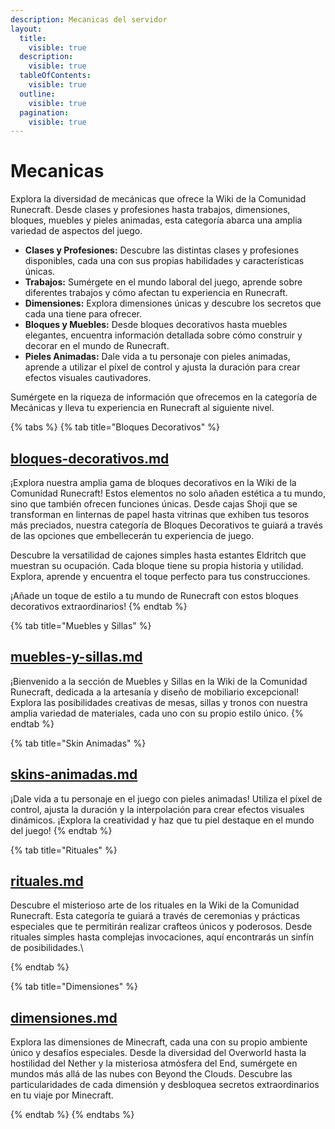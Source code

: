 ```yaml
---
description: Mecanicas del servidor
layout:
  title:
    visible: true
  description:
    visible: true
  tableOfContents:
    visible: true
  outline:
    visible: true
  pagination:
    visible: true
---
```


# Mecanicas

Explora la diversidad de mecánicas que ofrece la Wiki de la Comunidad Runecraft. Desde clases y profesiones hasta trabajos, dimensiones, bloques, muebles y pieles animadas, esta categoría abarca una amplia variedad de aspectos del juego.

- **Clases y Profesiones:** Descubre las distintas clases y profesiones disponibles, cada una con sus propias habilidades y características únicas.
- **Trabajos:** Sumérgete en el mundo laboral del juego, aprende sobre diferentes trabajos y cómo afectan tu experiencia en Runecraft.
- **Dimensiones:** Explora dimensiones únicas y descubre los secretos que cada una tiene para ofrecer.
- **Bloques y Muebles:** Desde bloques decorativos hasta muebles elegantes, encuentra información detallada sobre cómo construir y decorar en el mundo de Runecraft.
- **Pieles Animadas:** Dale vida a tu personaje con pieles animadas, aprende a utilizar el píxel de control y ajusta la duración para crear efectos visuales cautivadores.

Sumérgete en la riqueza de información que ofrecemos en la categoría de Mecánicas y lleva tu experiencia en Runecraft al siguiente nivel.

{% tabs %}
{% tab title="Bloques Decorativos" %}

## [bloques-decorativos.md](../readme/mecanicas/bloques-decorativos.md "mention")

¡Explora nuestra amplia gama de bloques decorativos en la Wiki de la Comunidad Runecraft! Estos elementos no solo añaden estética a tu mundo, sino que también ofrecen funciones únicas. Desde cajas Shoji que se transforman en linternas de papel hasta vitrinas que exhiben tus tesoros más preciados, nuestra categoría de Bloques Decorativos te guiará a través de las opciones que embellecerán tu experiencia de juego.

Descubre la versatilidad de cajones simples hasta estantes Eldritch que muestran su ocupación. Cada bloque tiene su propia historia y utilidad. Explora, aprende y encuentra el toque perfecto para tus construcciones.

¡Añade un toque de estilo a tu mundo de Runecraft con estos bloques decorativos extraordinarios!
{% endtab %}

{% tab title="Muebles y Sillas" %}

## [muebles-y-sillas.md](../readme/mecanicas/muebles-y-sillas.md "mention")

¡Bienvenido a la sección de Muebles y Sillas en la Wiki de la Comunidad Runecraft, dedicada a la artesanía y diseño de mobiliario excepcional! Explora las posibilidades creativas de mesas, sillas y tronos con nuestra amplia variedad de materiales, cada uno con su propio estilo único.
{% endtab %}

{% tab title="Skin Animadas" %}

## [skins-animadas.md](../runecraft/extras/texturepack/skins-animadas.md "mention")

¡Dale vida a tu personaje en el juego con pieles animadas! Utiliza el píxel de control, ajusta la duración y la interpolación para crear efectos visuales dinámicos. ¡Explora la creatividad y haz que tu piel destaque en el mundo del juego!
{% endtab %}

{% tab title="Rituales" %}

## [rituales.md](../readme/mecanicas/rituales.md "mention")

Descubre el misterioso arte de los rituales en la Wiki de la Comunidad Runecraft. Esta categoría te guiará a través de ceremonias y prácticas especiales que te permitirán realizar crafteos únicos y poderosos. Desde rituales simples hasta complejas invocaciones, aquí encontrarás un sinfín de posibilidades.\\

{% endtab %}

{% tab title="Dimensiones" %}

## [dimensiones.md](../readme/mecanicas/dimensiones.md "mention")

Explora las dimensiones de Minecraft, cada una con su propio ambiente único y desafíos especiales. Desde la diversidad del Overworld hasta la hostilidad del Nether y la misteriosa atmósfera del End, sumérgete en mundos más allá de las nubes con Beyond the Clouds. Descubre las particularidades de cada dimensión y desbloquea secretos extraordinarios en tu viaje por Minecraft.

{% endtab %}
{% endtabs %}
